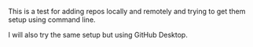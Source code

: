 This is a test for adding repos locally and remotely and trying to get them setup using command line.

I will also try the same setup but using GitHub Desktop.
